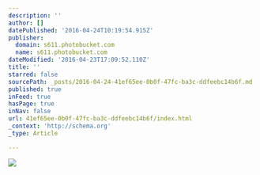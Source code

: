 ```yaml
---
description: ''
author: []
datePublished: '2016-04-24T10:19:54.915Z'
publisher:
  domain: s611.photobucket.com
  name: s611.photobucket.com
dateModified: '2016-04-23T17:09:52.110Z'
title: ''
starred: false
sourcePath: _posts/2016-04-24-41ef65ee-0b0f-47fc-ba3c-ddfeebc14b6f.md
published: true
inFeed: true
hasPage: true
inNav: false
url: 41ef65ee-0b0f-47fc-ba3c-ddfeebc14b6f/index.html
_context: 'http://schema.org'
_type: Article

---
```

![](http://i611.photobucket.com/albums/tt191/Leda_Grace_Rasmussen/2016-04-21%2020.10.38_zpsfhhhybc8.jpg?1461429624434&1461430581056&1461430608136&1461430714044)